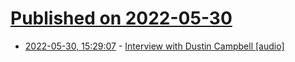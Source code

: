 # [Published on 2022-05-30](index.md)

* [2022-05-30, 15:29:07](https://news.ycombinator.com/item?id=31560044) - [Interview with Dustin Campbell [audio]](https://john-lam-podcast.simplecast.com/episodes/episode-7-dustin-campbell)
